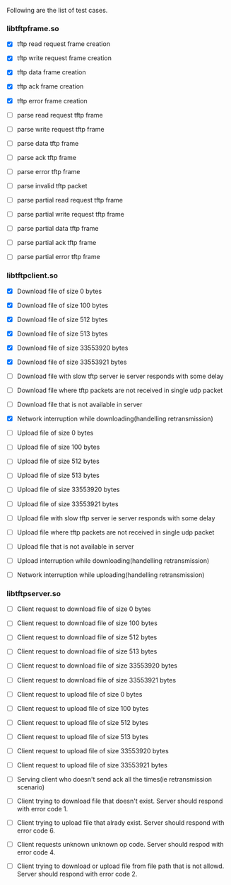 Following are the list of test cases.

### libtftpframe.so
- [X] tftp read request frame creation
- [X] tftp write request frame creation
- [X] tftp data frame creation
- [X] tftp ack frame creation
- [X] tftp error frame creation

- [ ] parse read request tftp frame
- [ ] parse write request tftp frame
- [ ] parse data tftp frame
- [ ] parse ack tftp frame
- [ ] parse error tftp frame

- [ ] parse invalid tftp packet
- [ ] parse partial read request tftp frame
- [ ] parse partial write request tftp frame
- [ ] parse partial data tftp frame
- [ ] parse partial ack tftp frame
- [ ] parse partial error tftp frame

### libtftpclient.so
- [X] Download file of size 0 bytes
- [X] Download file of size 100 bytes
- [X] Download file of size 512 bytes
- [X] Download file of size 513 bytes
- [X] Download file of size 33553920 bytes
- [X] Download file of size 33553921 bytes
- [ ] Download file with slow tftp server ie server responds with some delay
- [ ] Download file where tftp packets are not received in single udp packet
- [ ] Download file that is not available in server
- [X] Network interruption while downloading(handelling retransmission)

- [ ] Upload file of size 0 bytes
- [ ] Upload file of size 100 bytes
- [ ] Upload file of size 512 bytes
- [ ] Upload file of size 513 bytes
- [ ] Upload file of size 33553920 bytes
- [ ] Upload file of size 33553921 bytes
- [ ] Upload file with slow tftp server ie server responds with some delay
- [ ] Upload file where tftp packets are not received in single udp packet
- [ ] Upload file that is not available in server
- [ ] Upload interruption while downloading(handelling retransmission)
- [ ] Network interruption while uploading(handelling retransmission)

### libtftpserver.so
- [ ] Client request to download file of size 0 bytes
- [ ] Client request to download file of size 100 bytes
- [ ] Client request to download file of size 512 bytes
- [ ] Client request to download file of size 513 bytes
- [ ] Client request to download file of size 33553920 bytes
- [ ] Client request to download file of size 33553921 bytes
- [ ] Client request to upload file of size 0 bytes
- [ ] Client request to upload file of size 100 bytes
- [ ] Client request to upload file of size 512 bytes
- [ ] Client request to upload file of size 513 bytes
- [ ] Client request to upload file of size 33553920 bytes
- [ ] Client request to upload file of size 33553921 bytes
- [ ] Serving client who doesn't send ack all the times(ie retransmission scenario)
- [ ] Client trying to download file that doesn't exist. Server should respond with error code 1.
- [ ] Client trying to upload file that alrady exist. Server should respond with error code 6.
- [ ] Client requests unknown unknown op code. Server should respod with error code 4.
- [ ] Client trying to download or upload file from file path that is not allowd. Server should respond with error code 2.

